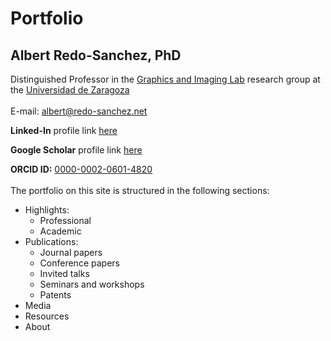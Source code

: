 # Portfolio

## Albert Redo-Sanchez, PhD

Distinguished Professor in the [Graphics and Imaging Lab](https://graphics.unizar.es/) research group at the [Universidad de Zaragoza](https://eina.unizar.es/)
\
\
E-mail: [albert@redo-sanchez.net](mailto:albert@redo-sanchez.net)

**Linked-In** profile link [here](https://www.linkedin.com/in/redosanchez/)

**Google Scholar** profile link [here](https://scholar.google.com/citations?user=Wjhap7MAAAAJ&hl=en)

**ORCID ID:** [0000-0002-0601-4820](https://orcid.org/0000-0002-0601-4820)
\
\
The portfolio on this site is structured in the following sections:

- Highlights:
  - Professional
  - Academic
- Publications:
  - Journal papers
  - Conference papers
  - Invited talks
  - Seminars and workshops
  - Patents
- Media
- Resources
- About
